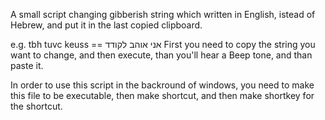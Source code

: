 A small script changing gibberish string which written in English, istead of Hebrew, and put it in the last copied clipboard.

e.g. tbh tuvc keuss == 
אני אוהב לקודד
First you need to copy the string you want to change, and then execute, than you'll hear a Beep tone, and than paste it.

In order to use this script in the backround of windows, you need to make this file to be executable, then make shortcut, and then make shortkey for the shortcut.
